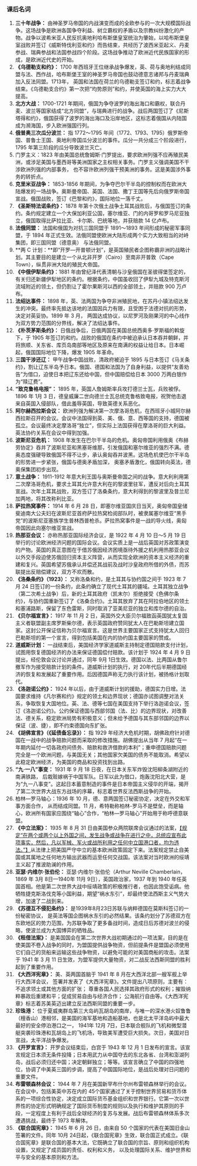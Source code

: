 
### 课后名词

1. **三十年战争：** 由神圣罗马帝国的内战演变而成的全欧参与的一次大规模国际战争。这场战争是欧洲各国争夺利益、树立霸权的矛盾以及宗教纠纷激化的产物。战争以波希米亚人民反抗奥地利哈布斯堡皇室统治为肇始，以哈布斯堡皇室战败并签订《威斯特伐利亚和约》而告结束，共经历了波西米亚起义、丹麦参战、瑞典参战和法国参战四个阶段。这场战争推动了欧洲近代民族国家的形成，是欧洲近代史的开始。 
2. **《乌德勒支和约》：** 1700 年西班牙王位继承战争爆发，英、荷与奥地利结成同盟与法、西作战，哈布斯堡王室的神圣罗马帝国也鼓动德意志诸邦与丹麦瑞典加入反法同盟。1713年， 英国和法国在荷兰的乌德勒支签订和约，标志着战争结束。《乌德勒支合约》第一次把“均势原则”和约，并使英国的海上实力大大提高。 
3. **北方大战：** 1700-1721 年期间，俄国为争夺波罗的海出海口和霸权，联合丹麦、波兰等国家结成“北方同盟”，与瑞典进行的战争。战后两国签订了《尼斯塔得和约》，俄国获得了波罗的海出海口及沿岸地区，这标志着俄国从内陆国成为濒海国，步入欧洲强国行列。 
4. **俄普奥三次瓜分波兰：** 指 1772～1795 年间（1772、1793、1795）俄罗斯帝国、普鲁士王国、奥地利帝国瓜分波兰的事件。瓜分一共分成三个阶段进行，1795 年第三阶段的瓜分导致波兰灭亡。 
5. 门罗主义：1823 年由美国总统詹姆斯·门罗提出，要求欧洲列强不应再殖民美洲，或涉足美国与墨西哥等美洲国家之主权相关事务。门罗主义强调美国不干涉欧洲列强的内部事务， 也不容许欧洲列强干预美洲的事务。这是美国涉外事务的转折点。
6. **克里米亚战争：** 1853-1856 年期间，为争夺巴尔干半岛的控制权而在欧洲大陆爆发的一场战争。奥斯曼帝国、英国、法国、撒丁王国等先后向俄罗斯帝国宣战。俄国战败，签订《巴黎和约》，国际地位一落千丈。
7. **《圣斯特法诺条约》：** 1878 年第十次俄土战争土耳其战败后，与俄国签订的条约。条约规定建立一个大保加利亚公国，塞尔维亚、门的内哥罗和罗马尼亚独立，俄国取得比萨拉比亚、卡尔斯、巴统等地，并获赔款 14 亿卢布。 
8. **法俄同盟：** 法国和俄国为对抗三国同盟于 1891～1893 年间形成的秘密军事同盟，于 1894 年正式生效。法俄同盟使欧洲大陆形成两个实力大致相当的对峙集团，即三国同盟（德意奥） 与法俄同盟。 
9. **两 C 计划：**即“开罗—开普顿计划”，是英国殖民者企图称霸非洲的战略计划。其主要目的是建立一个从北非开罗（Cairo）至南非开普敦（Cape Town），纵贯非洲大陆的殖民大帝国。 
10. **《中俄伊犁条约》**：1881 年由曾纪泽代表清朝与沙皇俄国在圣彼得堡签定的，有关归还新疆伊犁地区的条约。根据条约，中国虽收回了伊犁九城及特克斯河流域附近的领土，但仍割让了霍尔果斯河以西的全部领土，并赔款 900 万卢布。
11. **法绍达事件：** 1898 年，英、法两国为争夺非洲殖民地，在苏丹小镇法绍达发生的冲突。最终率先抵达该地的法国因兵力有限，且受困于法德对抗的形势，决定对英妥协。1899 年 3 月， 两国达成协议，以尼罗河及刚果河的中心线作为双方势力范围的分界线，解决了法绍达事件。 
12. **《朴茨茅斯条约》：** 日俄战争后，日俄两国在美国总统西奥多·罗斯福的斡旋下，于 1905 年签订的和约。战败的俄国在条约中被迫承认日本吞并朝鲜，并将旅顺、关东省、库页岛南部等地区及原来在南满的权益让给日本。日本崛起，俄国国际地位下降，爆发 1905 年革命。 
13. **三国干涉还辽：** 甲午战争中国战败，清政府被迫于 1895 与日本签订《马关条约》，割让辽东半岛予日本。俄国、德国和法国为了自身利益，以提供“友善劝告”为借口，迫使日本把辽东还给中国，但中国赔偿给日本 3000 万两白银作为“赎辽费”。 
14. **“致克鲁格电报”：** 1895 年，英国人詹姆斯率兵攻打德兰士瓦，兵败被俘。1896 年 1月 3 日，德皇威廉二世向德兰士瓦总统克鲁格致电报，祝贺他击退来自英国入侵部队，借此羞辱英国，导致英德关系恶化。
15. **阿尔赫西拉斯会议：** 欧洲列强为解决第一次摩洛哥危机，在西班牙小城阿尔赫西拉斯召开的会议。会议中法国得到英、美、俄、意、西等国的支持，德国被孤立。会议最终决定摩洛哥“独立”，但实际上法国获得在摩洛哥的巨大利益。英法协约关系在会议中得到加强。 
16. **波斯尼亚危机：** 1908 年发生在巴尔干半岛的危机。奥匈帝国利用俄奥《布赫劳协定》吞并了波斯尼亚和黑塞哥维那，引发俄国和塞尔维亚的强烈不满。德奥态度强硬导致俄国不得不让步，承认奥匈吞并波黑。这场危机使巴尔干半岛的形势进一步紧张，俄国与德奥矛盾加深， 奥塞矛盾激化，俄国转向英法，德奥保集团初步出现。
17. **意土战争：** 1911-1912 年意大利王国与奥斯曼帝国之间的战争。意大利利用第二次摩洛哥危机，要求土耳其允许意大利在的黎波里驻军，遭反对后向土耳其宣战。次年土耳其战败，双方签订了洛桑条约，意大利得到的黎波里及昔兰尼加两地，将其改称利比亚。
18. **萨拉热窝事件：** 1914 年 6 月 28 日，即塞尔维亚国庆日当天，奥匈帝国皇储斐迪南大公夫妇在波斯尼亚首府萨拉热窝检阅部队时，被隶属塞尔维亚“黑手党”的波斯尼亚塞族学生普林西普枪杀。萨拉热窝事件是一战的导火线，奥匈帝国因此向塞尔维亚宣战。 
19. **热那亚会议：** 亦称热那亚国际经济会议，是 1922 年 4 月 10 日～5 月 19 日举行的讨论欧洲经济问题的国际会议。会议实质上是一战后英国对苏政策演变的产物。英国的真正意图在于借苏俄因经济困境亟待外援之机利用热那亚会议以外交手段迫使苏俄回归资本主义阵营，从而实现全欧洲的资本主义经济的重建和复兴。英国希望苏俄承认并偿还其战前及战时沙皇政府所借的外债，而苏联提出反赔偿建议，双方不欢而散。 
20. **《洛桑条约》（1923）：** 又称洛桑和约，是土耳其与协约国之间于 1923 年 7 月 24 日签订的一份条约，此条约确立了现代土耳其的疆域。土耳其独立战争（第二次希土战争）后，新的土耳其政府（凯末尔）拒绝接受《色佛尔条约》，与协约国重新签订了《洛桑合约》。土耳其放弃了其在阿拉伯地区的领土和塞浦路斯，保留了东色雷斯，同时取消了亚美尼亚的独立和库尔德的自治。
21. **《贝尔福宣言》：** 1917 年 11 月 2 日，英国外交大臣贝尔福致函英国犹太复国主义者联盟副主席罗斯柴尔德，表示英国政府赞同犹太人在巴勒斯坦建立国家。这封公开保证信称为贝尔福宣言。这是世界主要国家正式支持犹太人回归巴勒斯坦的第一个宣言，得到包括美国在内的协约国主要国家的赞成。
22. **道威斯计划：** 一战结束后，美国经济学家道威斯主持制定德国赔款支付计划，试图用恢复德国经济的办法来保证德国偿付赔款。该计划于 1924 年 4 月 9 日提出，经伦敦会议讨论并通过，同年 9月 1日生效。德国以法、比两国从鲁尔撤军作为接受赔款计划的条件。道威斯计划的执行，对 20年代后半期德国经济的恢复和发展起了重要作用。后因德国声称无力执行该计划，被扬格计划取代。
23. **《洛迦诺公约》：** 1924 年以后，由于道威斯计划的援助，德国实力日增。法国要求维持《凡尔赛和约》规定的领土和边界现状；德国亦试图调整对法关系，争取恢复大国地位。英、法、德等七国在美国支持下举行洛迦诺会议，签订《洛迦诺公约》。公约保证德国与西部邻国（法、比）的边界现状，对改善法、德关系，稳定欧洲局势有积极意义；但未给予德国与其东部邻国的边界以保证（波、捷），即不约束德国向东扩张。
24. **《胡佛宣言》（《延债备忘录》）：** 指 1929 年经济大危机时期，胡佛政府针对德国在一战中的战争赔款问题而采取的修改措施。胡佛提出从当年 7 月起“在一年期内延付一切各政府间债务、赔款和救济借款的本利”；重申德国赔款问题完全是一个欧洲问题，与美国无关；其他国家欠美国的债务不能取消。希望以此稳定欧洲经济，为美国的商品和投资找到出路。 
25. **“九·一八”事变：** 1931 年 9 月 18 日夜，在日本关东军炸毁沈阳柳条湖附近的南满铁路， 后栽赃嫁祸于中国军队。日军以此为借口，炮轰沈阳北大营，是为“九一八事变”。这起日本蓄意制造的事件是日本帝国主义侵华的开端，揭开了第二次世界大战东方战场的序幕，标志着世界反法西斯战争的开始。 
26. 柏林—罗马轴心：1936 年 10 月，德、意两国签订秘密协定，决定在外交和军事方面合作， 从而结成同盟。11 月，希特勒称柏林-罗马不是壁垒，而是轴心，欧洲所有国家应围绕“轴心”合作，“柏林—罗马轴心”开始用于称呼德意联盟。 
27. **《中立法案》：** 1935 年 8 月 31 日由美国参众两院联席会议通过的法案，<u>【规定“在两个或两个以上外国之间，发生战争或战争在进行之中，总统应宣布此项事实，然后，凡以军械、军火或战所利用之任何中立国港口者，均为违法。”】</u>从法律上把美国严守中立的基本欧洲政策固定下来。法案规定禁止自美国或其属地之任何地方输出武器而运至任何交战国。该法案对当时欧洲的绥靖主义起了推波助澜的作用。 
28. **亚瑟·内维尔·张伯伦：** 亚瑟·内维尔·张伯伦（Arthur Neville Chamberlain，1869 年 3月 8日—1940年 11月 9日），英国政治家，1937 年到 1940 年任英国首相。他是第二次世界大战中绥靖政策的积极推行者，也因此饱受诟病。他牺牲捷克斯洛伐克等小国利益，期望“祸水东引”，却最终使法西斯主义气势大增，加速了二战到来。 
29. **《苏德互不侵犯条约》：** 是1939年8月23日苏联与纳粹德国在莫斯科签订的一份秘密协议， 是英法等国企图祸水东引的必然结果。该条约划分了苏德双方在东欧地区的势力范围，为苏联争取了更多备战时间，造成日后苏德对波兰的侵略，使波兰成为大国博弈的牺牲品。 
30. **《租借法案》：** 是美国国会在第二次世界大战初期通过的一项法案，目的是在使美国不卷入战争的同时，为盟国提供战争物资，但前提条件是盟国必须使用它们自己的货船来运输这些战争物资，以避免可能的对美国商船的攻击。法案于 1941 年 3 月 11 日生效，为盟军提供大量物资，对二战反法西斯同盟的胜利起到了重要作用。 
31. **《大西洋宪章》：** 美、英两国首脑于 1941 年 8 月在大西洋北部一艘军舰上举行大西洋会议， 签署并发表了《大西洋宪章》。文件提出八项原则，主要有：不追求领土或其他方面的扩张； 尊重各国人民选择其政府形式的权利；摧毁纳粹暴政后重建和平；促成贸易自由与经济合作； 公海航行自由等。《大西洋宪章》标志着苏美英迈出建立反法西斯同盟的重要一步。
32. **珍珠港：** 位于夏威夷群岛第三大岛屿瓦胡岛的南岸，与唯一的深水港火奴鲁鲁（檀香山）港相邻，是美国的海军基地和造船基地，也是北太平洋岛屿中最大最好的安全停泊港口之一， 1941年 12月 7日，日本联合舰队的飞机和微型潜艇突袭珍珠港和瓦胡岛上的飞机场，导致美军遭受巨大损失。次日，美国对日宣战，太平洋战争爆发。 
33. **《开罗宣言》：** 开罗会议结束后，白宫于 1943 年 12 月 1 日发布的宣言。该宣言规定日本须无条件投降；日本用武力从中国夺去的东北各省、台湾和澎湖列岛，战后必须归还中国；决定朝鲜独立；等等。该宣言确立了中国的四强地位，协调了中美英三国的步调，提高了中国国际地位，是战后处理对日问题的重要文件。 
34. **布雷顿森林会议：** 1944 年 7 月在美国新罕布什尔州布雷顿森林举行的会议。在会议中，包括美英中苏在内的 45个国家通过了关于控制世界贸易和货币体系的一项综合性协定，决定成立国际货币基金组织和世界银行。它第一次以世界性的协定形式明确规定了国际货币制度的规则以及执行和维护其原则的手段，一定程度上有利于战后全球经济的复苏与发展。战后布雷顿森林体系多次遭遇挑战，最终于 1973 年解体。
35. **《联合国宪章》：** 1945 年 6 月 26 日，由来自 50 个国家的代表在美国旧金山签署的文件。同年 10月 24日起，《联合国宪章》生效，联合国正式成立。《联合国宪章》是联合国的基本大法，它既确立了联合国的宗旨、原则和组织机构设置，又规定了成员国的责任、权利和义务， 以及处理国际关系、维护世界和平与安全的基本原则和方法。 
